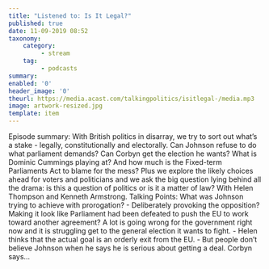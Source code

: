 ```yaml
---
title: "Listened to: Is It Legal?"
published: true
date: 11-09-2019 08:52
taxonomy:
    category:
         - stream
    tag:
         - podcasts
summary:
enabled: '0'
header_image: '0'
theurl: https://media.acast.com/talkingpolitics/isitlegal-/media.mp3
image: artwork-resized.jpg
template: item
---
```

 
Episode summary: With British politics in disarray, we try to sort out what’s a stake - legally, constitutionally and electorally. Can Johnson refuse to do what parliament demands? Can Corbyn get the election he wants? What is Dominic Cummings playing at? And how much is the Fixed-term Parliaments Act to blame for the mess? Plus we explore the likely choices ahead for voters and politicians and we ask the big question lying behind all the drama: is this a question of politics or is it a matter of law? With Helen Thompson and Kenneth Armstrong. Talking Points: What was Johnson trying to achieve with prorogation? - Deliberately provoking the opposition? Making it look like Parliament had been defeated to push the EU to work toward another agreement? A lot is going wrong for the government right now and it is struggling get to the general election it wants to fight. - Helen thinks that the actual goal is an orderly exit from the EU. - But people don’t believe Johnson when he says he is serious about getting a deal. Corbyn says…
